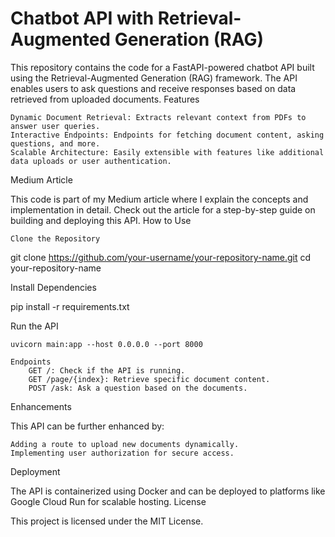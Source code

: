 # Chatbot API with Retrieval-Augmented Generation (RAG)

This repository contains the code for a FastAPI-powered chatbot API built using the Retrieval-Augmented Generation (RAG) framework. The API enables users to ask questions and receive responses based on data retrieved from uploaded documents.
Features

    Dynamic Document Retrieval: Extracts relevant context from PDFs to answer user queries.
    Interactive Endpoints: Endpoints for fetching document content, asking questions, and more.
    Scalable Architecture: Easily extensible with features like additional data uploads or user authentication.

Medium Article

This code is part of my Medium article where I explain the concepts and implementation in detail. Check out the article for a step-by-step guide on building and deploying this API.
How to Use

    Clone the Repository

git clone https://github.com/your-username/your-repository-name.git
cd your-repository-name

Install Dependencies

pip install -r requirements.txt

Run the API

    uvicorn main:app --host 0.0.0.0 --port 8000

    Endpoints
        GET /: Check if the API is running.
        GET /page/{index}: Retrieve specific document content.
        POST /ask: Ask a question based on the documents.

Enhancements

This API can be further enhanced by:

    Adding a route to upload new documents dynamically.
    Implementing user authorization for secure access.

Deployment

The API is containerized using Docker and can be deployed to platforms like Google Cloud Run for scalable hosting.
License

This project is licensed under the MIT License.
